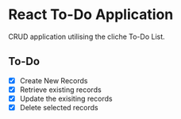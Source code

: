 # React To-Do Application
CRUD application utilising the cliche To-Do List.

## To-Do
- [x] Create New Records
- [x] Retrieve existing records
- [x] Update the exisiting records
- [x] Delete selected records